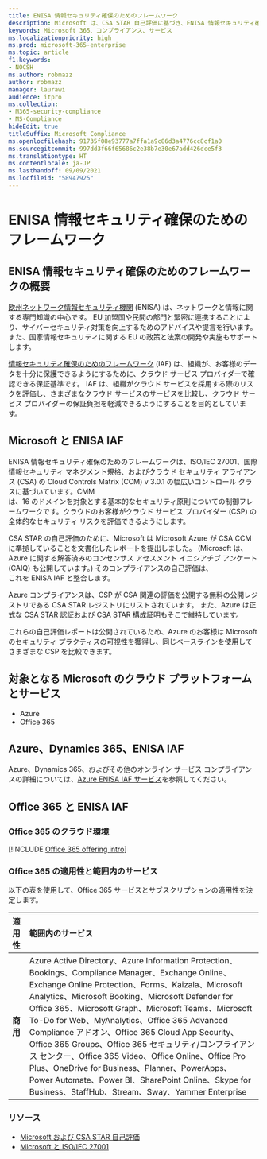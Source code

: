 ```yaml
---
title: ENISA 情報セキュリティ確保のためのフレームワーク
description: Microsoft は、CSA STAR 自己評価に基づき、ENISA 情報セキュリティ確保のためのフレームワークのリスク評価ツールと整合します。
keywords: Microsoft 365、コンプライアンス、サービス
ms.localizationpriority: high
ms.prod: microsoft-365-enterprise
ms.topic: article
f1.keywords:
- NOCSH
ms.author: robmazz
author: robmazz
manager: laurawi
audience: itpro
ms.collection:
- M365-security-compliance
- MS-Compliance
hideEdit: true
titleSuffix: Microsoft Compliance
ms.openlocfilehash: 91735f08e93777a7ffa1a9c86d3a4776cc8cf1a0
ms.sourcegitcommit: 997dd3f66f65686c2e38b7e30e67add426dce5f3
ms.translationtype: HT
ms.contentlocale: ja-JP
ms.lasthandoff: 09/09/2021
ms.locfileid: "58947925"
---
```

# <a name="enisa-information-assurance-framework"></a>ENISA 情報セキュリティ確保のためのフレームワーク

## <a name="about-the-enisa-information-assurance-framework"></a>ENISA 情報セキュリティ確保のためのフレームワークの概要

[欧州ネットワーク情報セキュリティ機関](https://www.enisa.europa.eu/) (ENISA) は、ネットワークと情報に関する専門知識の中心です。 EU 加盟国や民間の部門と緊密に連携することにより、サイバーセキュリティ対策を向上するためのアドバイスや提言を行います。 また、国家情報セキュリティに関する EU の政策と法案の開発や実施もサポートします。

[情報セキュリティ確保のためのフレームワーク](https://www.enisa.europa.eu/publications/cloud-computing-information-assurance-framework) (IAF) は、組織が、お客様のデータを十分に保護できるようにするために、クラウド サービス プロバイダーで確認できる保証基準です。 IAF は、組織がクラウド サービスを採用する際のリスクを評価し、さまざまなクラウド サービスのサービスを比較し、クラウド サービス プロバイダーの保証負担を軽減できるようにすることを目的としています。

## <a name="microsoft-and-the-enisa-iaf"></a>Microsoft と ENISA IAF

ENISA 情報セキュリティ確保のためのフレームワークは、ISO/IEC 27001、国際情報セキュリティ マネジメント規格、およびクラウド セキュリティ アライアンス (CSA) の Cloud Controls Matrix (CCM) v 3.0.1 の幅広いコントロール クラスに基づいています。CMM  
は、16 のドメインを対象とする基本的なセキュリティ原則についての制御フレームワークです。クラウドのお客様がクラウド サービス プロバイダー (CSP) の全体的なセキュリティ リスクを評価できるようにします。

CSA STAR の自己評価のために、Microsoft は Microsoft Azure が CSA CCM に準拠していることを文書化したレポートを提出しました。 (Microsoft は、Azure に関する解答済みのコンセンサス アセスメント イニシアチブ アンケート (CAIQ) も公開しています。) そのコンプライアンスの自己評価は、  
これを ENISA IAF と整合します。

Azure コンプライアンスは、CSP が CSA 関連の評価を公開する無料の公開レジストリである CSA STAR レジストリにリストされています。 また、Azure は正式な CSA STAR 認証および CSA STAR 構成証明もそこで維持しています。

これらの自己評価レポートは公開されているため、Azure のお客様は Microsoft のセキュリティ プラクティスの可視性を獲得し、同じベースラインを使用してさまざまな CSP を比較できます。

## <a name="microsoft-in-scope-cloud-platforms--services"></a>対象となる Microsoft のクラウド プラットフォームとサービス

- Azure
- Office 365

## <a name="azure-dynamics-365-and-enisa-iaf"></a>Azure、Dynamics 365、ENISA IAF

Azure、Dynamics 365、およびその他のオンライン サービス コンプライアンスの詳細については、[Azure ENISA IAF サービス](/azure/compliance/offerings/offering-eu-enisa-iaf)を参照してください。

## <a name="office-365-and-enisa-iaf"></a>Office 365 と ENISA IAF

### <a name="office-365-cloud-environments"></a>Office 365 のクラウド環境

[!INCLUDE [Office 365 offering intro](../includes/o365-offering-introduction.md)]

### <a name="office-365-applicability-and-in-scope-services"></a>Office 365 の適用性と範囲内のサービス

以下の表を使用して、Office 365 サービスとサブスクリプションの適用性を決定します。

| **適用性** | **範囲内のサービス** |
|:------------------|:----------------------|
| **商用** | Azure Active Directory、Azure Information Protection、Bookings、Compliance Manager、Exchange Online、Exchange Online Protection、Forms、Kaizala、Microsoft Analytics、Microsoft Booking、Microsoft Defender for Office 365、Microsoft Graph、Microsoft Teams、Microsoft To-Do for Web、MyAnalytics、Office 365 Advanced Compliance アドオン、Office 365 Cloud App Security、Office 365 Groups、Office 365 セキュリティ/コンプライアンス センター、Office 365 Video、Office Online、Office Pro Plus、OneDrive for Business、Planner、PowerApps、Power Automate、Power BI、SharePoint Online、Skype for Business、StaffHub、Stream、Sway、Yammer Enterprise |

### <a name="resources"></a>リソース

- [Microsoft および CSA STAR 自己評価](offering-csa-star-self-assessment.md)
- [Microsoft と ISO/IEC 27001](offering-ISO-27001.md)
